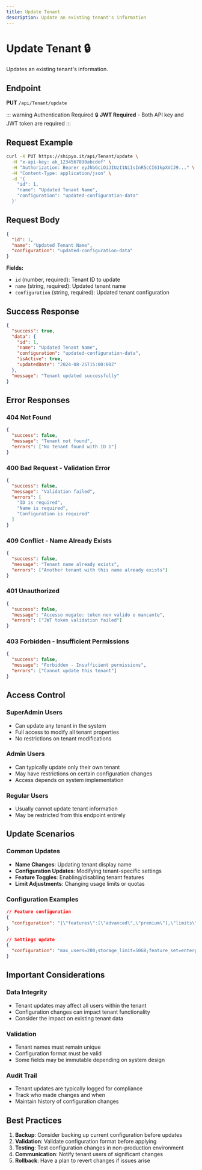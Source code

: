 ```yaml
---
title: Update Tenant
description: Update an existing tenant's information
---
```


# Update Tenant 🔒

Updates an existing tenant's information.

## Endpoint
**PUT** `/api/Tenant/update`

<HeaderBadge 
  type="jwt" 
  icon="🔒" 
  label="JWT Required"
  :headers="['x-api-key: <your-api-key>', 'Authorization: Bearer <jwt-token>', 'Content-Type: application/json']"
/>

::: warning Authentication Required
🔒 **JWT Required** - Both API key and JWT token are required
:::

## Request Example
```bash
curl -X PUT https://shipyo.it/api/Tenant/update \
  -H "x-api-key: ak_1234567890abcdef" \
  -H "Authorization: Bearer eyJhbGciOiJIUzI1NiIsInR5cCI6IkpXVCJ9..." \
  -H "Content-Type: application/json" \
  -d '{
    "id": 1,
    "name": "Updated Tenant Name",
    "configuration": "updated-configuration-data"
  }'
```

## Request Body
```json
{
  "id": 1,
  "name": "Updated Tenant Name", 
  "configuration": "updated-configuration-data"
}
```

**Fields:**
- `id` (number, required): Tenant ID to update
- `name` (string, required): Updated tenant name
- `configuration` (string, required): Updated tenant configuration

## Success Response
```json
{
  "success": true,
  "data": {
    "id": 1,
    "name": "Updated Tenant Name",
    "configuration": "updated-configuration-data",
    "isActive": true,
    "updatedDate": "2024-08-25T15:00:00Z"
  },
  "message": "Tenant updated successfully"
}
```

## Error Responses

### 404 Not Found
```json
{
  "success": false,
  "message": "Tenant not found",
  "errors": ["No tenant found with ID 1"]
}
```

### 400 Bad Request - Validation Error
```json
{
  "success": false,
  "message": "Validation failed",
  "errors": [
    "ID is required",
    "Name is required",
    "Configuration is required"
  ]
}
```

### 409 Conflict - Name Already Exists
```json
{
  "success": false,
  "message": "Tenant name already exists",
  "errors": ["Another tenant with this name already exists"]
}
```

### 401 Unauthorized
```json
{
  "success": false,
  "message": "Accesso negato: token non valido o mancante",
  "errors": ["JWT token validation failed"]
}
```

### 403 Forbidden - Insufficient Permissions
```json
{
  "success": false,
  "message": "Forbidden - Insufficient permissions",
  "errors": ["Cannot update this tenant"]
}
```

## Access Control

### SuperAdmin Users
- Can update any tenant in the system
- Full access to modify all tenant properties
- No restrictions on tenant modifications

### Admin Users
- Can typically update only their own tenant
- May have restrictions on certain configuration changes
- Access depends on system implementation

### Regular Users
- Usually cannot update tenant information
- May be restricted from this endpoint entirely

## Update Scenarios

### Common Updates
- **Name Changes**: Updating tenant display name
- **Configuration Updates**: Modifying tenant-specific settings
- **Feature Toggles**: Enabling/disabling tenant features
- **Limit Adjustments**: Changing usage limits or quotas

### Configuration Examples
```json
// Feature configuration
{
  "configuration": "{\"features\":[\"advanced\",\"premium\"],\"limits\":{\"users\":100,\"storage\":\"20GB\"}}"
}

// Settings update
{
  "configuration": "max_users=200;storage_limit=50GB;feature_set=enterprise"
}
```

## Important Considerations

### Data Integrity
- Tenant updates may affect all users within the tenant
- Configuration changes can impact tenant functionality
- Consider the impact on existing tenant data

### Validation
- Tenant names must remain unique
- Configuration format must be valid
- Some fields may be immutable depending on system design

### Audit Trail
- Tenant updates are typically logged for compliance
- Track who made changes and when
- Maintain history of configuration changes

## Best Practices

1. **Backup**: Consider backing up current configuration before updates
2. **Validation**: Validate configuration format before applying
3. **Testing**: Test configuration changes in non-production environment
4. **Communication**: Notify tenant users of significant changes
5. **Rollback**: Have a plan to revert changes if issues arise
